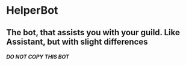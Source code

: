 # HelperBot
## The bot, that assists you with your guild. Like Assistant, but with slight differences
##### DO NOT COPY THIS BOT
